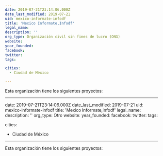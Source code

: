 ```yaml
---
date: 2019-07-21T23:14:06.000Z
date_last_modified: 2019-07-21
uid: mexico-informate-infodf
title: 'Mexico Informate,Infodf'
legal_name: 
description: ''
org_type: Organización civil sin fines de lucro (ONG)
website: 
year_founded: 
facebook: 
twitter: 
tags:

cities: 
  - Ciudad de México

---
```


Esta organización tiene los siguientes proyectos:


---
date: 2019-07-21T23:14:06.000Z
date_last_modified: 2019-07-21
uid: mexico-informate-infodf
title: 'Mexico Informate,Infodf'
legal_name: 
description: ''
org_type: Otro
website: 
year_founded: 
facebook: 
twitter: 
tags:

cities: 
  - Ciudad de México

---

Esta organización tiene los siguientes proyectos:


